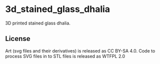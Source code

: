 # 3d_stained_glass_dhalia
3D printed stained glass dhalia.

## License
Art (svg files and their derivatives) is released as CC BY-SA 4.0.
Code to process SVG files in to STL files is released as WTFPL 2.0